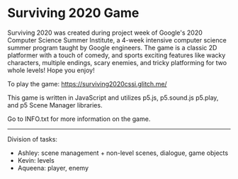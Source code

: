# Surviving 2020 Game

Surviving 2020 was created during project week of Google's 2020 Computer Science Summer Institute, a 4-week intensive
computer science summer program taught by Google engineers. The game is a classic 2D platformer with a touch of comedy, and 
sports exciting features like wacky characters, multiple endings, scary enemies, and tricky platforming for two whole levels!
Hope you enjoy!

To play the game: https://surviving2020cssi.glitch.me/

This game is written in JavaScript and utilizes p5.js, p5.sound.js p5.play, and p5 Scene Manager libraries.

Go to INFO.txt for more information on the game.

_______________________

Division of tasks:
- Ashley: scene management + non-level scenes, dialogue, game objects
- Kevin: levels
- Aqueena: player, enemy

